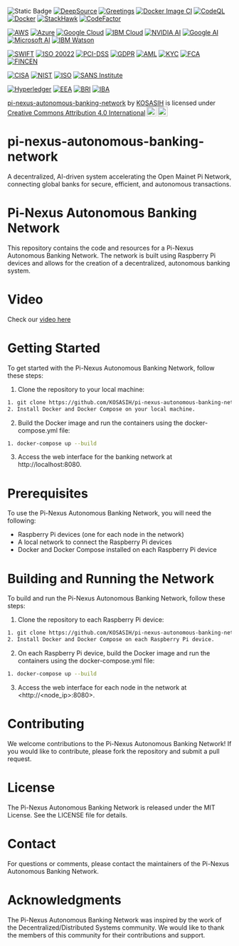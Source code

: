 ![Static Badge](https://img.shields.io/badge/Pi-Nexus-gold)
[![DeepSource](https://app.deepsource.com/gh/KOSASIH/pi-nexus-autonomous-banking-network.svg/?label=active+issues&show_trend=true&token=J48vq2P0V-jMIAXmrKlh9NYZ)](https://app.deepsource.com/gh/KOSASIH/pi-nexus-autonomous-banking-network/)
[![Greetings](https://github.com/KOSASIH/pi-nexus-autonomous-banking-network/actions/workflows/greetings.yml/badge.svg)](https://github.com/KOSASIH/pi-nexus-autonomous-banking-network/actions/workflows/greetings.yml)
[![Docker Image CI](https://github.com/KOSASIH/pi-nexus-autonomous-banking-network/actions/workflows/docker-image.yml/badge.svg)](https://github.com/KOSASIH/pi-nexus-autonomous-banking-network/actions/workflows/docker-image.yml)
[![CodeQL](https://github.com/KOSASIH/pi-nexus-autonomous-banking-network/actions/workflows/codeql.yml/badge.svg)](https://github.com/KOSASIH/pi-nexus-autonomous-banking-network/actions/workflows/codeql.yml)
[![Docker](https://github.com/KOSASIH/pi-nexus-autonomous-banking-network/actions/workflows/docker-publish.yml/badge.svg?branch=deepsource-transform-2450a09e)](https://github.com/KOSASIH/pi-nexus-autonomous-banking-network/actions/workflows/docker-publish.yml)
[![StackHawk](https://github.com/KOSASIH/pi-nexus-autonomous-banking-network/actions/workflows/stackhawk.yml/badge.svg)](https://github.com/KOSASIH/pi-nexus-autonomous-banking-network/actions/workflows/stackhawk.yml)
[![CodeFactor](https://www.codefactor.io/repository/github/kosasih/pi-nexus-autonomous-banking-network/badge/main)](https://www.codefactor.io/repository/github/kosasih/pi-nexus-autonomous-banking-network/overview/main)

[![AWS](https://img.shields.io/badge/AWS-Partner-FF9900.svg)](https://aws.amazon.com/)
[![Azure](https://img.shields.io/badge/Azure-Partner-007bff.svg)](https://azure.microsoft.com/)
[![Google Cloud](https://img.shields.io/badge/Google%20Cloud-Partner-4285F4.svg)](https://cloud.google.com/)
[![IBM Cloud](https://img.shields.io/badge/IBM%20Cloud-Partner-00698f.svg)](https://www.ibm.com/cloud)
[![NVIDIA AI](https://img.shields.io/badge/NVIDIA%20AI-Partner-76B900.svg)](https://www.nvidia.com/en-us/deep-learning-ai/)
[![Google AI](https://img.shields.io/badge/Google%20AI-Partner-4285F4.svg)](https://ai.google/)
[![Microsoft AI](https://img.shields.io/badge/Microsoft%20AI-Partner-007bff.svg)](https://www.microsoft.com/en-us/ai)
[![IBM Watson](https://img.shields.io/badge/IBM%20Watson-Partner-00698f.svg)](https://www.ibm.com/watson)


[![SWIFT](https://img.shields.io/badge/SWIFT-Compliant-007bff.svg)](https://www.swift.com/)
[![ISO 20022](https://img.shields.io/badge/ISO%2020022-Certified-008000.svg)](https://www.iso.org/standard/66693.html)
[![PCI-DSS](https://img.shields.io/badge/PCI--DSS-Compliant-ff9900.svg)](https://www.pcisecuritystandards.org/)
[![GDPR](https://img.shields.io/badge/GDPR-Compliant-32cd32.svg)](https://www.eugdpr.org/)
[![AML](https://img.shields.io/badge/AML-Compliant-ff69b4.svg)](https://www.fatf-gafi.org/)
[![KYC](https://img.shields.io/badge/KYC-Compliant-6495ed.svg)](https://www.fatf-gafi.org/)
[![FCA](https://img.shields.io/badge/FCA-Regulated-007bff.svg)](https://www.fca.org.uk/)
[![FINCEN](https://img.shields.io/badge/FINCEN-Compliant-008000.svg)](https://www.fincen.gov/)

[![CISA](https://img.shields.io/badge/CISA-Partner-007bff.svg)](https://www.cisa.gov/)
[![NIST](https://img.shields.io/badge/NIST-Partner-6495ed.svg)](https://www.nist.gov/)
[![ISO](https://img.shields.io/badge/ISO-Partner-008000.svg)](https://www.iso.org/)
[![SANS Institute](https://img.shields.io/badge/SANS%20Institute-Partner-ff9900.svg)](https://www.sans.org/)

[![Hyperledger](https://img.shields.io/badge/Hyperledger-Partner-007bff.svg)](https://www.hyperledger.org/)
[![EEA](https://img.shields.io/badge/EEA-Partner-6495ed.svg)](https://entethalliance.org/)
[![BRI](https://img.shields.io/badge/BRI-Partner-ff9900.svg)](https://www.blockchainresearchinstitute.org/)
[![IBA](https://img.shields.io/badge/IBA-Partner-008000.svg)](https://www.internationalblockchainassociation.com/)

<p xmlns:cc="http://creativecommons.org/ns#" xmlns:dct="http://purl.org/dc/terms/"><a property="dct:title" rel="cc:attributionURL" href="https://github.com/KOSASIH/pi-nexus-autonomous-banking-network">pi-nexus-autonomous-banking-network</a> by <a rel="cc:attributionURL dct:creator" property="cc:attributionName" href="https://www.linkedin.com/in/kosasih-81b46b5a">KOSASIH</a> is licensed under <a href="https://creativecommons.org/licenses/by/4.0/?ref=chooser-v1" target="_blank" rel="license noopener noreferrer" style="display:inline-block;">Creative Commons Attribution 4.0 International<img style="height:22px!important;margin-left:3px;vertical-align:text-bottom;" src="https://mirrors.creativecommons.org/presskit/icons/cc.svg?ref=chooser-v1" alt=""><img style="height:22px!important;margin-left:3px;vertical-align:text-bottom;" src="https://mirrors.creativecommons.org/presskit/icons/by.svg?ref=chooser-v1" alt=""></a></p>

# pi-nexus-autonomous-banking-network

A decentralized, AI-driven system accelerating the Open Mainet Pi Network, connecting global banks for secure, efficient, and autonomous transactions.

# Pi-Nexus Autonomous Banking Network

This repository contains the code and resources for a Pi-Nexus Autonomous Banking Network. The network is built using Raspberry Pi devices and allows for the creation of a decentralized, autonomous banking system.

# Video 

Check our [video here](https://youtu.be/QfyMYi-k-8M?si=FT6uT8TABafuUyCq) 

# Getting Started

To get started with the Pi-Nexus Autonomous Banking Network, follow these steps:

1. Clone the repository to your local machine:

```bash
1. git clone https://github.com/KOSASIH/pi-nexus-autonomous-banking-network.git
2. Install Docker and Docker Compose on your local machine.
```

2. Build the Docker image and run the containers using the docker-compose.yml file:

```bash
1. docker-compose up --build
```

3. Access the web interface for the banking network at http://localhost:8080.

# Prerequisites

To use the Pi-Nexus Autonomous Banking Network, you will need the following:

- Raspberry Pi devices (one for each node in the network)
- A local network to connect the Raspberry Pi devices
- Docker and Docker Compose installed on each Raspberry Pi device

# Building and Running the Network

To build and run the Pi-Nexus Autonomous Banking Network, follow these steps:

1. Clone the repository to each Raspberry Pi device:

```bash
1. git clone https://github.com/KOSASIH/pi-nexus-autonomous-banking-network.git
2. Install Docker and Docker Compose on each Raspberry Pi device.
```

2. On each Raspberry Pi device, build the Docker image and run the containers using the docker-compose.yml file:

```bash
1. docker-compose up --build
```

3. Access the web interface for each node in the network at <http://<node_ip>:8080>.

# Contributing

We welcome contributions to the Pi-Nexus Autonomous Banking Network! If you would like to contribute, please fork the repository and submit a pull request.

# License

The Pi-Nexus Autonomous Banking Network is released under the MIT License. See the LICENSE file for details.

# Contact

For questions or comments, please contact the maintainers of the Pi-Nexus Autonomous Banking Network.

# Acknowledgments

The Pi-Nexus Autonomous Banking Network was inspired by the work of the Decentralized/Distributed Systems community. We would like to thank the members of this community for their contributions and support.
